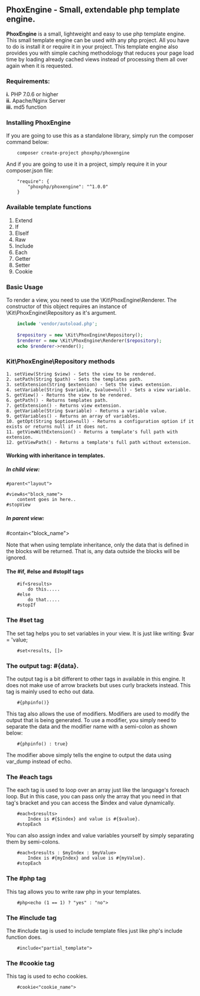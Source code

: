 ## PhoxEngine - Small, extendable php template engine.

**PhoxEngine** is a small, lightweight and easy to use php template engine. This small template engine can be used with any php project. All you have to do is install it or require it in your project. This template engine also provides you with simple caching methodology that reduces your page load time by loading already cached views instead of processing them all over again when it is requested.

### Requirements:

**i.** PHP 7.0.6 or higher  
**ii.** Apache/Nginx Server                                                     
**iii.** md5 function  


### Installing PhoxEngine
If you are going to use this as a standalone library, simply run the composer command below:

~~~
    composer create-project phoxphp/phoxengine
~~~

And if you are going to use it in a project, simply require it in your composer.json file: 
~~~
	"require": {
		"phoxphp/phoxengine": "^1.0.0"
	}
~~~

### Available template functions
1. Extend
2. If
3. ElseIf
4. Raw
5. Include
6. Each
7. Getter
8. Setter
9. Cookie

### Basic Usage

To render a view, you need to use the \Kit\PhoxEngine\Renderer. The constructor of this object requires an instance of \Kit\PhoxEngine\Repository as it's argument.

```php
    include 'vendor/autoload.php';
    
    $repository = new \Kit\PhoxEngine\Repository();
    $renderer = new \Kit\PhoxEngine\Renderer($repository);
    echo $renderer->render();
```

### Kit\PhoxEngine\Repository methods

    1. setView(String $view) - Sets the view to be rendered.
    2. setPath(String $path) - Sets the templates path.
    3. setExtension(String $extension) - Sets the views extension.
    4. setVariable(String $variable, $value=null) - Sets a view variable.
    5. getView() - Returns the view to be rendered.
    6. getPath() - Returns templates path.
    7. getExtension() - Returns view extension.
    8. getVariable(String $variable) - Returns a variable value.
    9. getVariables() - Returns an array of variables.
    10. getOpt(String $option=null) - Returns a configuration option if it exists or returns null if it does not.
    11. getViewWithExtension() - Returns a template's full path with extension.
    12. getViewPath() - Returns a template's full path without extension.

#### Working with inheritance in templates.

##### In child view:
    
    #parent<"layout">  

    #viewAs<"block_name">  
        content goes in here..  
    #stopView  

##### In parent view:

#contain<"block_name">

Note that when using template inheritance, only the data that is defined in the blocks will be returned. That is, any data outside the blocks will be ignored.

#### The #if, #else and #stopIf tags

```
    #if<$results>
        do this.....
    #else
        do that.....
    #stopIf
```

### The #set tag
The set tag helps you to set variables in your view. It is just like writing: $var = 'value;

```
    #set<results, []>
```

### The output tag: #{data}.
The output tag is a bit different to other tags in available in this engine. It does not make use of arrow brackets but uses curly brackets instead. This tag is mainly used to echo out data.

```
    #{phpinfo()}
```

This tag also allows the use of modifiers. Modifiers are used to modify the output that is being generated. To use a modifier, you simply need to separate the data and the modifier name with a semi-colon as shown below:

```
    #{phpinfo() : true}
```

The modifier above simply tells the engine to output the data using var_dump instead of echo.

### The #each tags
The each tag is used to loop over an array just like the language's foreach loop. But in this case, you can pass only the array that you need in that tag's bracket and you can access the $index and value dynamically.

```
    #each<$results>
        Index is #{$index} and value is #{$value}.
    #stopEach
```

You can also assign index and value variables yourself by simply separating them by semi-colons.

```
    #each<$results : $myIndex : $myValue>
        Index is #{myIndex} and value is #{myValue}.
    #stopEach
```

### The #php tag
This tag allows you to write raw php in your templates.

```
    #php<echo (1 == 1) ? "yes" : "no">
```

### The #include tag
The #include tag is used to include template files just like php's include function does.

```
    #include<"partial_template">
```

### The #cookie tag
This tag is used to echo cookies.
```
    #cookie<"cookie_name">
```